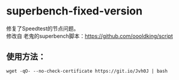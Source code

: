 # superbench-fixed-version
修复了Speedtest的节点问题。  
修改自 老鬼的superbench脚本：https://github.com/oooldking/script
## 使用方法：
    wget -qO- --no-check-certificate https://git.io/Jvh0J | bash
